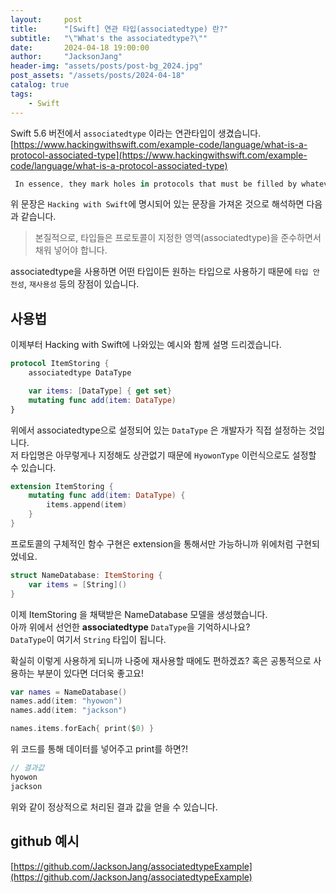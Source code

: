 ```yaml
---
layout:     post
title:      "[Swift] 연관 타입(associatedtype) 란?"
subtitle:   "\"What's the associatedtype?\""
date:       2024-04-18 19:00:00
author:     "JacksonJang"
header-img: "assets/posts/post-bg_2024.jpg"
post_assets: "/assets/posts/2024-04-18"
catalog: true
tags:
    - Swift
---
```

Swift 5.6 버전에서 `associatedtype` 이라는 연관타입이 생겼습니다.
[https://www.hackingwithswift.com/example-code/language/what-is-a-protocol-associated-type](https://www.hackingwithswift.com/example-code/language/what-is-a-protocol-associated-type)

```swift
 In essence, they mark holes in protocols that must be filled by whatever types conform to those protocols.
```
위 문장은 `Hacking with Swift`에 명시되어 있는 문장을 가져온 것으로 해석하면 다음과 같습니다.
> 본질적으로, 타입들은 프로토콜이 지정한 영역(associatedtype)을 준수하면서 채워 넣어야 합니다.

associatedtype을 사용하면 어떤 타입이든 원하는 타입으로 사용하기 때문에 `타입 안전성`, `재사용성` 등의 장점이 있습니다.

## 사용법
이제부터 Hacking with Swift에 나와있는 예시와 함께 설명 드리겠습니다.

```swift
protocol ItemStoring {
    associatedtype DataType

    var items: [DataType] { get set}
    mutating func add(item: DataType)
}
```
위에서 associatedtype으로 설정되어 있는 `DataType` 은 개발자가 직접 설정하는 것입니다.
<br />
저 타입명은 아무렇게나 지정해도 상관없기 때문에 `HyowonType` 이런식으로도 설정할 수 있습니다.

```swift
extension ItemStoring {
    mutating func add(item: DataType) {
        items.append(item)
    }
}
```
프로토콜의 구체적인 함수 구현은 extension을 통해서만 가능하니까 위에처럼 구현되었네요.

```swift
struct NameDatabase: ItemStoring {
    var items = [String]()
}
```
이제 ItemStoring 을 채택받은 NameDatabase 모델을 생성했습니다.
<br />아까 위에서 선언한 **associatedtype** `DataType`을 기억하시나요?
<br />`DataType`이 여기서 `String` 타입이 됩니다.

<p>
확실히 이렇게 사용하게 되니까 나중에 재사용할 때에도 편하겠죠? 혹은 공통적으로 사용하는 부분이 있다면 더더욱 좋고요!
</p>

```swift
var names = NameDatabase()
names.add(item: "hyowon")
names.add(item: "jackson")

names.items.forEach{ print($0) }
```
위 코드를 통해 데이터를 넣어주고 print를 하면?!

```swift
// 결과값
hyowon
jackson
```
위와 같이 정상적으로 처리된 결과 값을 얻을 수 있습니다.

## github 예시
[https://github.com/JacksonJang/associatedtypeExample](https://github.com/JacksonJang/associatedtypeExample)